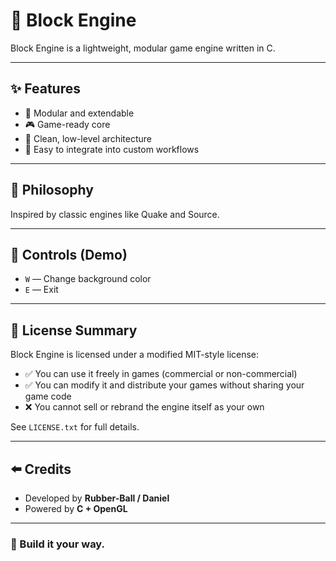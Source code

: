 # 🧱 Block Engine

Block Engine is a lightweight, modular game engine written in C.

---

## ✨ Features

- 🧩 Modular and extendable
- 🎮 Game-ready core
- 🧼 Clean, low-level architecture
- 🚀 Easy to integrate into custom workflows

---

## 🧠 Philosophy

Inspired by classic engines like Quake and Source.

---

## 🎯 Controls (Demo)

- `W` — Change background color
- `E` — Exit

---

## 📜 License Summary

Block Engine is licensed under a modified MIT-style license:

- ✅ You can use it freely in games (commercial or non-commercial)
- ✅ You can modify it and distribute your games without sharing your game code
- ❌ You cannot sell or rebrand the engine itself as your own

See `LICENSE.txt` for full details.

---

## ⬅️ Credits

- Developed by **Rubber-Ball / Daniel**
- Powered by **C + OpenGL**

---

### 🧱 Build it your way.

